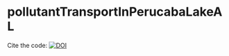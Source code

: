 # pollutantTransportInPerucabaLakeAL

Cite the code: [![DOI](https://zenodo.org/badge/686832132.svg)](https://zenodo.org/badge/latestdoi/686832132)
